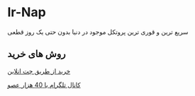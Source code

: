 # Ir-Nap


سریع ترین و قوری ترین پروتکل موجود در دنیا بدون حتی یک روز قطعی 

## روش های خرید 

[خرید از طریق چت انلاین](https://go.crisp.chat/chat/embed/?website_id=acab72b2-df75-4052-99b2-55b457918afa)


[کانال تلگرام با 40 هزار عصو ](https://t.me/IRAN_NapsternetV)




